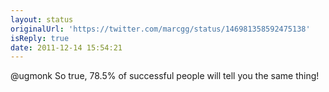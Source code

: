 ```yaml
---
layout: status
originalUrl: 'https://twitter.com/marcgg/status/146981358592475138'
isReply: true
date: 2011-12-14 15:54:21
---
```


@ugmonk So true, 78.5% of successful people will tell you the same thing!
